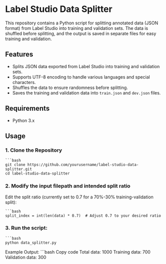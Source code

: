 # Label Studio Data Splitter

This repository contains a Python script for splitting annotated data (JSON format) from Label Studio into training and validation sets. The data is shuffled before splitting, and the output is saved in separate files for easy training and validation.

## Features

- Splits JSON data exported from Label Studio into training and validation sets.
- Supports UTF-8 encoding to handle various languages and special characters.
- Shuffles the data to ensure randomness before splitting.
- Saves the training and validation data into `train.json` and `dev.json` files.

## Requirements

- Python 3.x

## Usage

### 1. Clone the Repository

    ```bash
    git clone https://github.com/yourusername/label-studio-data-splitter.git
    cd label-studio-data-splitter


### 2. Modify the input filepath and intended split ratio
Edit the split ratio (currently set to 0.7 for a 70%-30% training-validation split):
  
    ```bash
    split_index = int(len(data) * 0.7)  # Adjust 0.7 to your desired ratio


### 3. Run the script:
    ```bash
    python data_splitter.py


Example Output:
    ```bash
    Copy code
    Total data: 1000
    Training data: 700
    Validation data: 300
